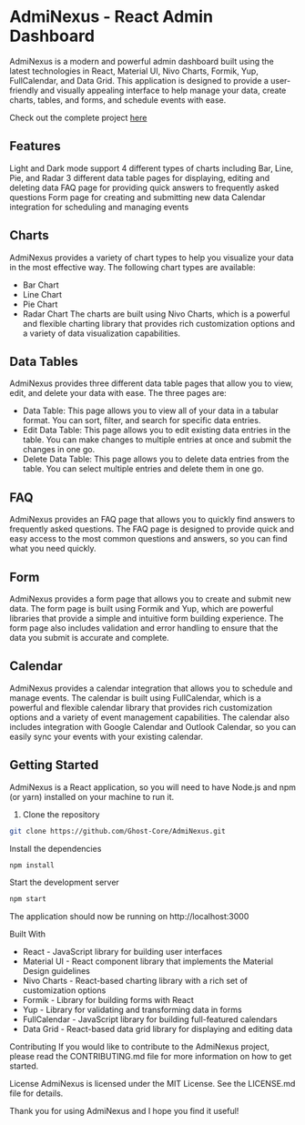 # AdmiNexus - React Admin Dashboard

AdmiNexus is a modern and powerful admin dashboard built using the latest technologies in React, Material UI, Nivo Charts, Formik, Yup, FullCalendar, and Data Grid. This application is designed to provide a user-friendly and visually appealing interface to help manage your data, create charts, tables, and forms, and schedule events with ease.

Check out the complete project [here](https://adminexus.aminahmadi.me/)

## Features

Light and Dark mode support
4 different types of charts including Bar, Line, Pie, and Radar
3 different data table pages for displaying, editing and deleting data
FAQ page for providing quick answers to frequently asked questions
Form page for creating and submitting new data
Calendar integration for scheduling and managing events

## Charts

AdmiNexus provides a variety of chart types to help you visualize your data in the most effective way. The following chart types are available:

- Bar Chart
- Line Chart
- Pie Chart
- Radar Chart
  The charts are built using Nivo Charts, which is a powerful and flexible charting library that provides rich customization options and a variety of data visualization capabilities.

## Data Tables

AdmiNexus provides three different data table pages that allow you to view, edit, and delete your data with ease. The three pages are:

- Data Table: This page allows you to view all of your data in a tabular format. You can sort, filter, and search for specific data entries.
- Edit Data Table: This page allows you to edit existing data entries in the table. You can make changes to multiple entries at once and submit the changes in one go.
- Delete Data Table: This page allows you to delete data entries from the table. You can select multiple entries and delete them in one go.

## FAQ

AdmiNexus provides an FAQ page that allows you to quickly find answers to frequently asked questions. The FAQ page is designed to provide quick and easy access to the most common questions and answers, so you can find what you need quickly.

## Form

AdmiNexus provides a form page that allows you to create and submit new data. The form page is built using Formik and Yup, which are powerful libraries that provide a simple and intuitive form building experience. The form page also includes validation and error handling to ensure that the data you submit is accurate and complete.

## Calendar

AdmiNexus provides a calendar integration that allows you to schedule and manage events. The calendar is built using FullCalendar, which is a powerful and flexible calendar library that provides rich customization options and a variety of event management capabilities. The calendar also includes integration with Google Calendar and Outlook Calendar, so you can easily sync your events with your existing calendar.

## Getting Started

AdmiNexus is a React application, so you will need to have Node.js and npm (or yarn) installed on your machine to run it.

1. Clone the repository

```bash
git clone https://github.com/Ghost-Core/AdmiNexus.git
```

Install the dependencies

```bash
npm install
```

Start the development server

```bash
npm start
```

The application should now be running on http://localhost:3000

Built With

- React - JavaScript library for building user interfaces
- Material UI - React component library that implements the Material Design guidelines
- Nivo Charts - React-based charting library with a rich set of customization options
- Formik - Library for building forms with React
- Yup - Library for validating and transforming data in forms
- FullCalendar - JavaScript library for building full-featured calendars
- Data Grid - React-based data grid library for displaying and editing data

Contributing
If you would like to contribute to the AdmiNexus project, please read the CONTRIBUTING.md file for more information on how to get started.

License
AdmiNexus is licensed under the MIT License. See the LICENSE.md file for details.

Thank you for using AdmiNexus and I hope you find it useful!
